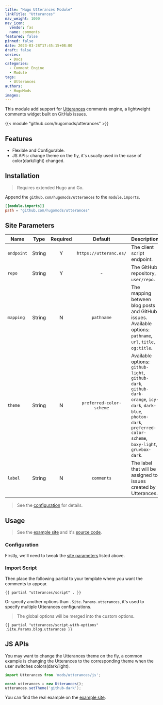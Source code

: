 ```yaml
---
title: "Hugo Utterances Module"
linkTitle: "Utterances"
nav_weight: 1000
nav_icon:
  vendor: fas
  name: comments
featured: false
pinned: false
date: 2023-03-28T17:45:15+08:00
draft: false
series:
  - Docs
categories:
  - Comment Engine
  - Module
tags:
  - Utterances
authors:
  - HugoMods
images:
---
```


This module add support for [Utterances](https://utteranc.es/) comments engine, a lightweight comments widget built on GitHub issues.

<!--more-->

{{< module "github.com/hugomods/utterances" >}}

## Features

- Flexible and Configurable.
- JS APIs: change theme on the fly, it's usually used in the case of color(dark/light) changed.

## Installation

> Requires extended Hugo and Go.

Append the `github.com/hugomods/utterances` to the `module.imports`.

```toml
[[module.imports]]
path = "github.com/hugomods/utterances"
```

## Site Parameters

| Name | Type | Required | Default | Description
|---|:-:|:-:|:-:|---
| `endpoint` | String | Y | `https://utteranc.es/` | The client script endpoint.
| `repo` | String | Y | - | The GitHub repository, `user/repo`.
| `mapping` | String | N | `pathname` | The mapping between blog posts and GitHub issues. Available options: `pathname`, `url`, `title`, `og:title`.
| `theme` | String | N | `preferred-color-scheme` | Available options: `github-light`, `github-dark`, `github-dark-orange`, `icy-dark`, `dark-blue`, `photon-dark`, `preferred-color-scheme`, `boxy-light`, `gruvbox-dark`.
| `label` | String | N | `comments` | The label that will be assigned to issues created by Utterances.

> See the [configuration](https://github.com/hugomods/utterances/blob/main/hugo.toml) for details.

## Usage

> See the [example site](https://hugomods.github.io/utterances/) and it's [source code](https://github.com/hugomods/utterances/blob/main/exampleSite).

### Configuration

Firstly, we'll need to tweak the [site parameters](#site-parameters) listed above.

### Import Script

Then place the following partial to your template where you want the comments to appear.

```go-html-template
{{ partial "utterances/script" . }}
```

Or specify another options than `.Site.Params.utterances`, it's used to specify multiple Utterances configurations.

> The global options will be merged into the custom options.

```go-html-template
{{ partial "utterances/script-with-options" .Site.Params.blog.utterances }}
```

## JS APIs

You may want to change the Utterances theme on the fly, a common example is changing the Utterances to the corresponding theme when the user switches colors(dark/light).

```js
import Utterances from 'mods/utterances/js';

const utterances = new Utterances();
utterances.setTheme('github-dark');
```

You can find the real example on the [example site](https://hugomods.github.io/utterances/).
